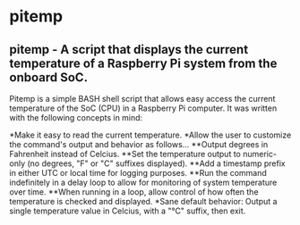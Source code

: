 # pitemp
pitemp - A script that displays the current temperature of a Raspberry Pi system from the onboard SoC.
---

Pitemp is a simple BASH shell script that allows easy access the current temperature of the SoC (CPU) in a Raspberry Pi computer.  It was written with the following concepts in mind:

*Make it easy to read the current temperature.
*Allow the user to customize the command's output and behavior as follows...
**Output degrees in Fahrenheit instead of Celcius.
**Set the temperature output to numeric-only (no degrees, "F" or "C" suffixes displayed).
**Add a timestamp prefix in either UTC or local time for logging purposes.
**Run the command indefinitely in a delay loop to allow for monitoring of system temperature over time.
**When running in a loop, allow control of how often the temperature is checked and displayed.
*Sane default behavior: Output a single temperature value in Celcius, with a "°C" suffix, then exit.
